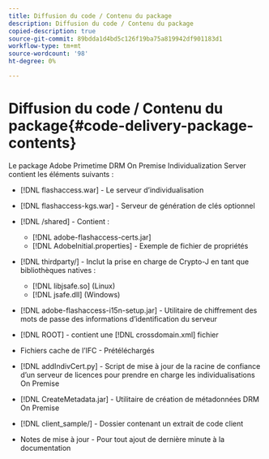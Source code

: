 ```yaml
---
title: Diffusion du code / Contenu du package
description: Diffusion du code / Contenu du package
copied-description: true
source-git-commit: 89bdda1d4bd5c126f19ba75a819942df901183d1
workflow-type: tm+mt
source-wordcount: '98'
ht-degree: 0%

---
```



# Diffusion du code / Contenu du package{#code-delivery-package-contents}

Le package Adobe Primetime DRM On Premise Individualization Server contient les éléments suivants :

* [!DNL flashaccess.war] - Le serveur d’individualisation
* [!DNL flashaccess-kgs.war] - Serveur de génération de clés optionnel
* [!DNL /shared] - Contient :

   * [!DNL adobe-flashaccess-certs.jar]
   * [!DNL AdobeInitial.properties] - Exemple de fichier de propriétés

* [!DNL thirdparty/] - Inclut la prise en charge de Crypto-J en tant que bibliothèques natives :

   * [!DNL libjsafe.so] (Linux)
   * [!DNL jsafe.dll] (Windows)

* [!DNL adobe-flashaccess-i15n-setup.jar] - Utilitaire de chiffrement des mots de passe des informations d’identification du serveur
* [!DNL ROOT] - contient une [!DNL crossdomain.xml] fichier

* Fichiers cache de l’IFC - Prétéléchargés
* [!DNL addIndivCert.py] - Script de mise à jour de la racine de confiance d’un serveur de licences pour prendre en charge les individualisations On Premise
* [!DNL CreateMetadata.jar] - Utilitaire de création de métadonnées DRM On Premise
* [!DNL client_sample/] - Dossier contenant un extrait de code client
* Notes de mise à jour - Pour tout ajout de dernière minute à la documentation

